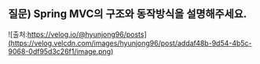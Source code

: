 ## 질문) Spring MVC의 구조와 동작방식을 설명해주세요.

![출처:https://velog.io/@hyunjong96/posts](https://velog.velcdn.com/images/hyunjong96/post/addaf48b-9d54-4b5c-9068-0df95d3c26f1/image.png)
